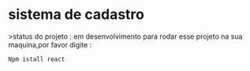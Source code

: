 <h1>sistema de cadastro</h1>
>status do projeto : em desenvolvimento 
para rodar esse projeto na sua maquina,por favor digite :

```
Npm istall react
```
